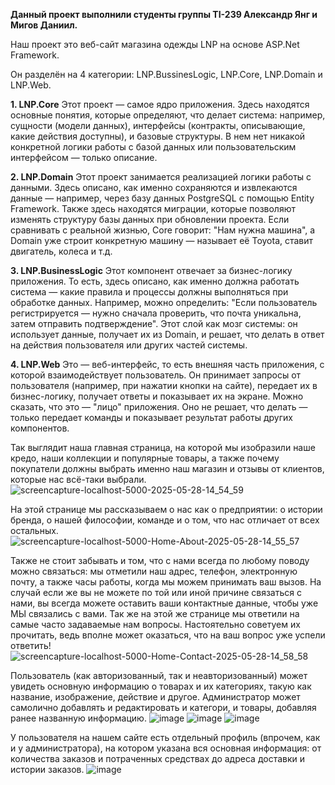 **Данный проект выполнили студенты группы TI-239 Александр Янг и Мигов Даниил.**

Наш проект это веб-сайт магазина одежды LNP на основе ASP.Net Framework.

Он разделён на 4 категории: LNP.BussinesLogic, LNP.Core, LNP.Domain и LNP.Web.

**1. LNP.Core**
Этот проект — самое ядро приложения. Здесь находятся основные понятия, которые определяют, что делает система: например, сущности (модели данных), интерфейсы (контракты, описывающие, какие действия доступны), и базовые структуры. 
В нем нет никакой конкретной логики работы с базой данных или пользовательским интерфейсом — только описание.

**2. LNP.Domain**
Этот проект занимается реализацией логики работы с данными. Здесь описано, как именно сохраняются и извлекаются данные — например, через базу данных PostgreSQL с помощью Entity Framework. Также здесь находятся миграции, которые позволяют изменять структуру базы данных при обновлении проекта.
Если сравнивать с реальной жизнью, Core говорит: "Нам нужна машина", а Domain уже строит конкретную машину — называет её Toyota, ставит двигатель, колеса и т.д.

**3. LNP.BusinessLogic**
Этот компонент отвечает за бизнес-логику приложения. То есть, здесь описано, как именно должна работать система — какие правила и процессы должны выполняться при обработке данных. Например, можно определить: "Если пользователь регистрируется — нужно сначала проверить, что почта уникальна, затем отправить подтверждение".
Этот слой как мозг системы: он использует данные, получает их из Domain, и решает, что делать в ответ на действия пользователя или других частей системы.

**4. LNP.Web**
Это — веб-интерфейс, то есть внешняя часть приложения, с которой взаимодействует пользователь. Он принимает запросы от пользователя (например, при нажатии кнопки на сайте), передает их в бизнес-логику, получает ответы и показывает их на экране.
Можно сказать, что это — "лицо" приложения. Оно не решает, что делать — только передает команды и показывает результат работы других компонентов.


Так выглядит наша главная страница, на которой мы изобразили наше кредо, наши коллекции и популярные товары, а также почему покупатели должны выбрать именно наш магазин и отзывы от клиентов, которые нас всё-таки выбрали.
![screencapture-localhost-5000-2025-05-28-14_54_59](https://github.com/user-attachments/assets/ddbb6ba4-5acc-4b73-9ca2-92beca8dfad5)

На этой странице мы рассказываем о нас как о предприятии: о истории бренда, о нашей философии, команде и о том, что нас отличает от всех остальных.
![screencapture-localhost-5000-Home-About-2025-05-28-14_55_57](https://github.com/user-attachments/assets/22b4c8bd-acea-4388-96c8-3a29fa698b26)

Также не стоит забывать и том, что с нами всегда по любому поводу можно связаться: мы отметили наш адрес, телефон, электронную почту, а также часы работы, когда мы можем принимать ваш вызов. 
На случай если же вы не можете по той или иной причине связаться с нами, вы всегда можете оставить ваши контактные данные, чтобы уже МЫ связались с вами.
Так же на этой же странице мы ответили на самые часто задаваемые нам вопросы. Настоятельно советуем их прочитать, ведь вполне может оказаться, что на ваш вопрос уже успели ответить!
![screencapture-localhost-5000-Home-Contact-2025-05-28-14_58_58](https://github.com/user-attachments/assets/b2b09765-6799-47e5-8f3a-28ecca4c0511)

Пользователь (как авторизованный, так и неавторизованный) может увидеть основную информацию о товарах и их категориях, такую как название, изображение, действие и другое.
Администратор может самолично добавлять и редактировать и категори, и товары, добавляя ранее названную информацию. 
![image](https://github.com/user-attachments/assets/7bae6283-a9fb-48b1-886f-2e77b05bb127)
![image](https://github.com/user-attachments/assets/dc4ac52f-9fc3-47a9-8577-27f26092eefd)
![image](https://github.com/user-attachments/assets/60db1877-c282-45c2-b3ee-d564812a4063)

У пользователя на нашем сайте есть отдельный профиль (впрочем, как и у администратора), на котором указана вся основная информация: от количества заказов и потраченных средствах до адреса доставки и истории заказов.
![image](https://github.com/user-attachments/assets/f1aff4a1-7f0c-432b-b7f4-7a4fa7ac8a69)
